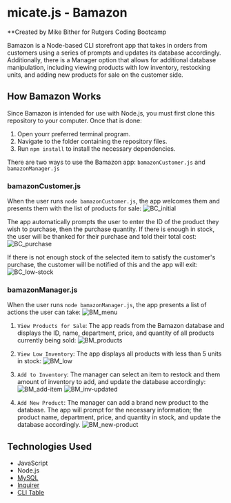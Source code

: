 # micate.js - Bamazon

**Created by Mike Bither for Rutgers Coding Bootcamp

Bamazon is a Node-based CLI storefront app that takes in orders from customers using a series of prompts and updates its database accordingly. Additionally, there is a Manager option that allows for additional database manipulation, including viewing products with low inventory, restocking units, and adding new products for sale on the customer side.

## How Bamazon Works

Since Bamazon is intended for use with Node.js, you must first clone this repository to your computer. Once that is done:
1. Open yourr preferred terminal program.
2. Navigate to the folder containing the repository files.
3. Run `npm install` to install the necessary dependencies. 

There are two ways to use the Bamazon app: `bamazonCustomer.js` and `bamazonManager.js`

### bamazonCustomer.js

When the user runs `node bamazonCustomer.js`, the app welcomes them and presents them with the list of products for sale: 
![BC_initial](/screenshots/BC_initial.png)

The app automatically prompts the user to enter the ID of the product they wish to purchase, then the purchase quantity. If there is enough in stock, the user will be thanked for their purchase and told their total cost: 
![BC_purchase](/screenshots/BC_purchase.png)

If there is not enough stock of the selected item to satisfy the customer's purchase, the customer will be notified of this and the app will exit:
![BC_low-stock](/screenshots/BC_low-stock.png)


### bamazonManager.js

When the user runs `node bamazonManager.js`, the app presents a list of actions the user can take:
![BM_menu](/screenshots/BM_menu.png)

1.  `View Products for Sale`: The app reads from the Bamazon database and displays the ID, name, department, price, and quantity of all products currently being sold:
![BM_products](/screenshots/BM_products.png)

2. `View Low Inventory`: The app displays all products with less than 5 units in stock:
![BM_low](/screenshots/BM_low.png)

3. `Add to Inventory`: The manager can select an item to restock and them amount of inventory to add, and update the database accordingly:
![BM_add-item](/screenshots/BM_add-item.png)
![BM_inv-updated](/screenshots/BM_inv-updated.png)

4. `Add New Product`: The manager can add a brand new product to the database. The app will prompt for the necessary information; the product name, department, price, and quantity in stock, and update the database accordingly.
![BM_new-product](/screenshots/BM_new-product.png)


## Technologies Used

* JavaScript
* Node.js
* [MySQL](https://www.npmjs.com/package/mysql)
* [Inquirer](https://www.npmjs.com/package/inquirer)
* [CLI Table](https://www.npmjs.com/package/cli-table3)
